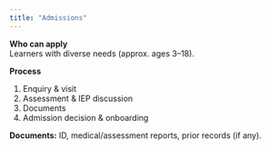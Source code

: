 ```yaml
---
title: "Admissions"
---
```


**Who can apply**  
Learners with diverse needs (approx. ages 3–18).

**Process**  
1) Enquiry & visit  
2) Assessment & IEP discussion  
3) Documents  
4) Admission decision & onboarding

**Documents:** ID, medical/assessment reports, prior records (if any).

